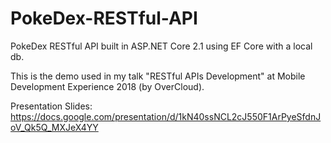 # PokeDex-RESTful-API
PokeDex RESTful API built in ASP.NET Core 2.1 using EF Core with a local db.

This is the demo used in my talk "RESTful APIs Development" at Mobile Development Experience 2018 (by OverCloud).

Presentation Slides: https://docs.google.com/presentation/d/1kN40ssNCL2cJ550F1ArPyeSfdnJoV_Qk5Q_MXJeX4YY
